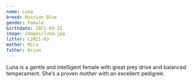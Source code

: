 ```yaml
---
name: Luna
breed: Russian Blue
gender: Female
birthdate: 2021-03-15
image: images/luna.jpg
litter: L2021-03
mother: Mira
father: Orion
---
```


Luna is a gentle and intelligent female with great prey drive and balanced temperament. She’s a proven mother with an excellent pedigree.
